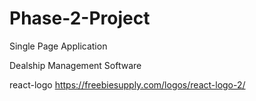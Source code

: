 # Phase-2-Project
Single Page Application

Dealship Management Software

react-logo https://freebiesupply.com/logos/react-logo-2/